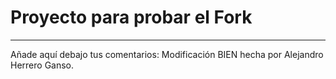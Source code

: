 # Proyecto para probar el Fork

----
Añade aquí debajo tus comentarios:
Modificación BIEN hecha por Alejandro Herrero Ganso.
<!-- A partir de aquí (esta línea no se muestra) -->
